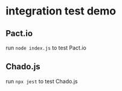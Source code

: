 # integration test demo

## Pact.io 

run `node index.js` to test Pact.io

## Chado.js

run `npx jest` to test Chado.js
